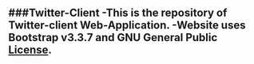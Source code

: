 ###Twitter-Client
-This is the repository of Twitter-client Web-Application.
-Website uses Bootstrap v3.3.7 and GNU General Public [License](https://github.com/omkar0496/twitter-client/blob/master/LICENSE).
---
